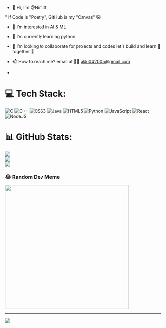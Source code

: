- 👋 Hi, I’m @Nimitt

" If Code is "Poetry", GitHub is my "Canvas" 😺

- 👀 I’m interested in AI & ML
- 🌱 I’m currently learning python
- 💞️ I’m looking to collaborate for projects and codes let's build and learn 🤝 together 🙂
- 📫 How to reach me?  email at 📲🤳 akki042005@gmail.com

- 
# 💻 Tech Stack:
![C](https://img.shields.io/badge/c-%2300599C.svg?style=for-the-badge&logo=c&logoColor=white) ![C++](https://img.shields.io/badge/c++-%2300599C.svg?style=for-the-badge&logo=c%2B%2B&logoColor=white) ![CSS3](https://img.shields.io/badge/css3-%231572B6.svg?style=for-the-badge&logo=css3&logoColor=white) ![Java](https://img.shields.io/badge/java-%23ED8B00.svg?style=for-the-badge&logo=java&logoColor=white) ![HTML5](https://img.shields.io/badge/html5-%23E34F26.svg?style=for-the-badge&logo=html5&logoColor=white) ![Python](https://img.shields.io/badge/python-3670A0?style=for-the-badge&logo=python&logoColor=ffdd54) ![JavaScript](https://img.shields.io/badge/javascript-%23323330.svg?style=for-the-badge&logo=javascript&logoColor=%23F7DF1E) ![React](https://img.shields.io/badge/react-%2320232a.svg?style=for-the-badge&logo=react&logoColor=%2361DAFB) ![NodeJS](https://img.shields.io/badge/node.js-6DA55F?style=for-the-badge&logo=node.js&logoColor=white)
# 📊 GitHub Stats:
![](https://github-readme-stats.vercel.app/api?username=Nimittxo&theme=dark&hide_border=false&include_all_commits=false&count_private=false)<br/>
![](https://github-readme-streak-stats.herokuapp.com/?user=Nimittxo&theme=dark&hide_border=false)<br/>
![](https://github-readme-stats.vercel.app/api/top-langs/?username=Nimittxo&theme=dark&hide_border=false&include_all_commits=false&count_private=false&layout=compact)

### 😂 Random Dev Meme
<img src='https://randommeme-five.vercel.app/' style="height: 400px;"/>

---
[![](https://visitcount.itsvg.in/api?id=Nimittxo&icon=0&color=0)](https://visitcount.itsvg.in)

<!-- Proudly created with GPRM ( https://gprm.itsvg.in ) -->

<!---
Nimitt is a ✨ special ✨ repository because its `README.md` (this file) appears on your GitHub profile.
You can click the Preview link to take a look at your changes.
--->

